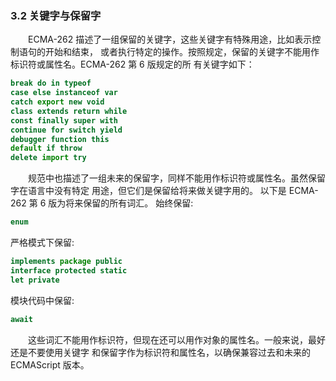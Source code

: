 ### 3.2 关键字与保留字
&emsp;&emsp;ECMA-262 描述了一组保留的关键字，这些关键字有特殊用途，比如表示控制语句的开始和结束，
或者执行特定的操作。按照规定，保留的关键字不能用作标识符或属性名。ECMA-262 第 6 版规定的所
有关键字如下：
```js
break do in typeof 
case else instanceof var 
catch export new void 
class extends return while 
const finally super with 
continue for switch yield 
debugger function this 
default if throw 
delete import try
```
&emsp;&emsp;规范中也描述了一组未来的保留字，同样不能用作标识符或属性名。虽然保留字在语言中没有特定
用途，但它们是保留给将来做关键字用的。
以下是 ECMA-262 第 6 版为将来保留的所有词汇。
始终保留: 
```js
enum 
```
严格模式下保留: 
```js
implements package public 
interface protected static 
let private 
```
模块代码中保留: 
```js
await
```
&emsp;&emsp;这些词汇不能用作标识符，但现在还可以用作对象的属性名。一般来说，最好还是不要使用关键字
和保留字作为标识符和属性名，以确保兼容过去和未来的 ECMAScript 版本。